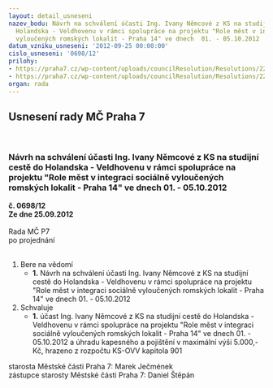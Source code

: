 ```yaml
---
layout: detail_usneseni
nazev_bodu: Návrh na schválení účasti Ing. Ivany Němcové z KS na studijní cestě do
  Holandska - Veldhovenu v rámci spolupráce na projektu "Role měst v integraci sociálně
  vyloučených romských lokalit - Praha 14" ve dnech  01. - 05.10.2012
datum_vzniku_usneseni: '2012-09-25 00:00:00'
cislo_usneseni: '0698/12'
prilohy:
- https://praha7.cz/wp-content/uploads/councilResolution/Resolutions/22492/50-12-zvac%c3%ad_dopis.pdf
- https://praha7.cz/wp-content/uploads/councilResolution/Resolutions/22492/50-12-informace_o_projektu.pdf
organ: rada
---
```

<div id="ucUsn_pList" class="usn">
	<span><h2>Usnesení rady MČ Praha 7 </h2>
<br></span><div class="standBody">
<span><h3>Návrh na schválení účasti Ing. Ivany Němcové z KS na studijní cestě do Holandska - Veldhovenu v rámci spolupráce na projektu "Role měst v integraci sociálně vyloučených romských lokalit - Praha 14" ve dnech  01. - 05.10.2012</h3></span><div class="center">
		<strong>č. 0698/12</strong><br>
	</div>
<div class="center">
		<strong>Ze dne 25.09.2012</strong><br><br>
	</div>Rada MČ P7<br> po projednání<br><br><ol>
<li>Bere na vědomí<ul><li>
<strong>1.</strong> Návrh na schválení účasti Ing. Ivany Němcové z KS na studijní cestě do Holandska - Veldhovenu v rámci spolupráce na projektu "Role měst v integraci sociálně vyloučených romských lokalit - Praha 14" ve dnech 01. - 05.10.2012</li></ul>
</li>
<li>Schvaluje<ul><li>
<strong>1.</strong> účast Ing. Ivany Němcové z KS na studijní cestě do Holandska - Veldhovenu v rámci spolupráce na projektu "Role měst v integraci sociálně vyloučených romských lokalit - Praha 14" ve dnech 01. - 05.10.2012  a úhradu kapesného a  pojištění v maximální výši 5.000,- Kč, hrazeno z rozpočtu KS-OVV kapitola 901</li></ul>
</li>
</ol>starosta Městské části Praha 7: Marek Ječmének<br>zástupce starosty Městské části Praha 7: Daniel Štěpán 
</div>
</div>
